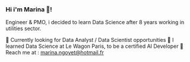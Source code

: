 ### Hi i'm Marina 👋!

<!--
**mngoyet/mngoyet** is a ✨ _special_ ✨ repository because its `README.md` (this file) appears on your GitHub profile.

-->
Engineer & PMO, i decided to learn Data Science after 8 years working in utilities sector.

🔭 Currently looking for Data Analyst / Data Scientist opportunities
🚋 I learned Data Science at Le Wagon Paris, to be a certified AI Developer
📧 Reach me at : marina.ngoyet@hotmail.fr
